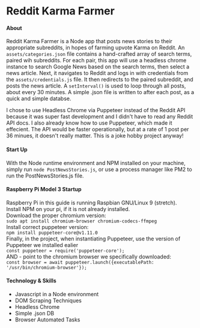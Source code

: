 # Reddit Karma Farmer

#### About
Reddit Karma Farmer is a Node app that posts news stories to their appropriate subreddits, in hopes of farming upvote Karma on Reddit. An `assets/categories.json` file contains a hand-crafted array of search terms, paired wih subreddits. For each pair, this app will use a headless chrome instance to search Google News based on the search terms, then select a news article. Next, it navigates to Reddit and logs in with credentials from the `assets/credentials.js` file. It then redirects to the paired subreddit, and posts the news article. A `setInterval()` is used to loop through all posts, about every 30 minutes. A simple .json file is written to after each post, as a quick and simple databse.

I chose to use Headless Chrome via Puppeteer instead of the Reddit API because it was super fast development and I didn't have to read any Reddit API docs. I also already know how to use Puppeteer, which made it effecient. The API would be faster operationally, but at a rate of 1 post per 36 minues, it doesn't really matter. This is a joke hobby project anyway! 

#### Start Up
With the Node runtime environment and NPM installed on your machine, simply run `node PostNewsStories.js`, or use a process manager like PM2 to run the PostNewsStories.js file.

#### Raspberry Pi Model 3 Startup
Raspberry Pi in this guide is running Raspbian GNU/Linux 9 (stretch).  
Install NPM on your pi, if it is not already installed.  
Download the proper chromium version:  
    `sudo apt install chromium-browser chromium-codecs-ffmpeg`  
Install correct puppeteer version:  
    `npm install puppeteer-core@v1.11.0`  
Finally, in the project, when instantiating Puppeteer, use the version of Puppeteer we installed ealier  
    `const puppeteer = require('puppeteer-core');`  
AND - point to the chromium browser we specifically downloaded:  
    `const browser = await puppeteer.launch({executablePath: '/usr/bin/chromium-browser'});`
    
#### Technology & Skills
- Javascript in a Node environment
- DOM Scraping Techniques
- Headless Chrome
- Simple .json DB
- Browser Automated Tasks
